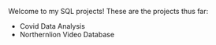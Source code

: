 Welcome to my SQL projects! 
These are the projects thus far:
- Covid Data Analysis
- Northernlion Video Database